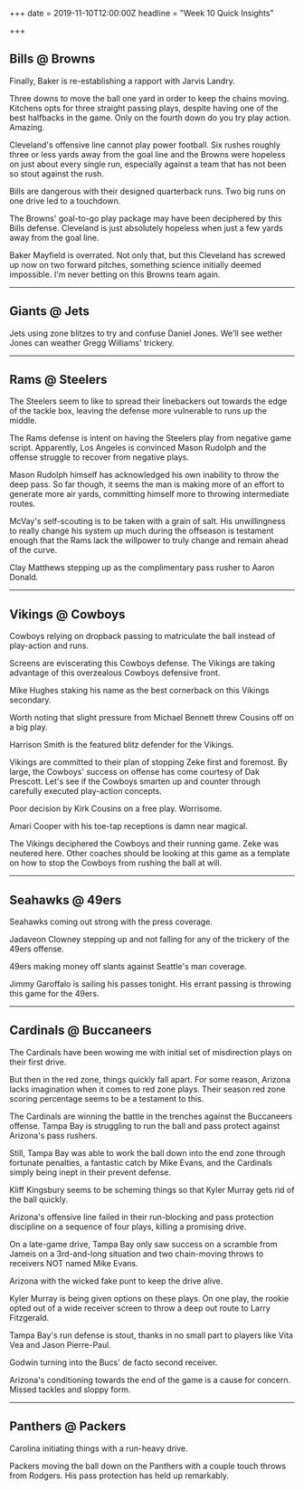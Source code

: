 +++
date = 2019-11-10T12:00:00Z
headline = "Week 10 Quick Insights"

+++
## Bills @ Browns

Finally, Baker is re-establishing a rapport with Jarvis Landry.

Three downs to move the ball one yard in order to keep the chains moving. Kitchens opts for three straight passing plays, despite having one of the best halfbacks in the game. Only on the fourth down do you try play action. Amazing.

Cleveland's offensive line cannot play power football. Six rushes roughly three or less yards away from the goal line and the Browns were hopeless on just about every single run, especially against a team that has not been so stout against the rush.

Bills are dangerous with their designed quarterback runs. Two big runs on one drive led to a touchdown.

The Browns' goal-to-go play package may have been deciphered by this Bills defense. Cleveland is just absolutely hopeless when just a few yards away from the goal line.

Baker Mayfield is overrated. Not only that, but this Cleveland has screwed up now on two forward pitches, something science initially deemed impossible. I'm never betting on this Browns team again.

***

## Giants @ Jets

Jets using zone blitzes to try and confuse Daniel Jones. We'll see wether Jones can weather Gregg Williams' trickery.

***

## Rams @ Steelers

The Steelers seem to like to spread their linebackers out towards the edge of the tackle box, leaving the defense more vulnerable to runs up the middle.

The Rams defense is intent on having the Steelers play from negative game script. Apparently, Los Angeles is convinced Mason Rudolph and the offense struggle to recover from negative plays.

Mason Rudolph himself has acknowledged his own inability to throw the deep pass. So far though, it seems the man is making more of an effort to generate more air yards, committing himself more to throwing intermediate routes.

McVay's self-scouting is to be taken with a grain of salt. His unwillingness to really change his system up much during the offseason is testament enough that the Rams lack the willpower to truly change and remain ahead of the curve.

Clay Matthews stepping up as the complimentary pass rusher to Aaron Donald.

***

## Vikings @ Cowboys

Cowboys relying on dropback passing to matriculate the ball instead of play-action and runs.

Screens are eviscerating this Cowboys defense. The Vikings are taking advantage of this overzealous Cowboys defensive front.

Mike Hughes staking his name as the best cornerback on this Vikings secondary.

Worth noting that slight pressure from Michael Bennett threw Cousins off on a big play.

Harrison Smith is the featured blitz defender for the Vikings.

Vikings are committed to their plan of stopping Zeke first and foremost. By large, the Cowboys' success on offense has come courtesy of Dak Prescott. Let's see if the Cowboys smarten up and counter through carefully executed play-action concepts.

Poor decision by Kirk Cousins on a free play. Worrisome.

Amari Cooper with his toe-tap receptions is damn near magical.

The Vikings deciphered the Cowboys and their running game. Zeke was neutered here. Other coaches should be looking at this game as a template on how to stop the Cowboys from rushing the ball at will.

***

## Seahawks @ 49ers

Seahawks coming out strong with the press coverage.

Jadaveon Clowney stepping up and not falling for any of the trickery of the 49ers offense.

49ers making money off slants against Seattle's man coverage.

Jimmy Garoffalo is sailing his passes tonight. His errant passing is throwing this game for the 49ers.

***

## Cardinals @ Buccaneers

The Cardinals have been wowing me with initial set of misdirection plays on their first drive.

But then in the red zone, things quickly fall apart. For some reason, Arizona lacks imagination when it comes to red zone plays. Their season red zone scoring percentage seems to be a testament to this.

The Cardinals are winning the battle in the trenches against the Buccaneers offense. Tampa Bay is struggling to run the ball and pass protect against Arizona's pass rushers.

Still, Tampa Bay was able to work the ball down into the end zone through fortunate penalties, a fantastic catch by Mike Evans, and the Cardinals simply being inept in their prevent defense.

Kliff Kingsbury seems to be scheming things so that Kyler Murray gets rid of the ball quickly.

Arizona's offensive line failed in their run-blocking and pass protection discipline on a sequence of four plays, killing a promising drive.

On a late-game drive, Tampa Bay only saw success on a scramble from Jameis on a 3rd-and-long situation and two chain-moving throws to receivers NOT named Mike Evans.

Arizona with the wicked fake punt to keep the drive alive.

Kyler Murray is being given options on these plays. On one play, the rookie opted out of a wide receiver screen to throw a deep out route to Larry Fitzgerald.

Tampa Bay's run defense is stout, thanks in no small part to players like Vita Vea and Jason Pierre-Paul.

Godwin turning into the Bucs' de facto second receiver.

Arizona's conditioning towards the end of the game is a cause for concern. Missed tackles and sloppy form.

***

## Panthers @ Packers

Carolina initiating things with a run-heavy drive.

Packers moving the ball down on the Panthers with a couple touch throws from Rodgers. His pass protection has held up remarkably.